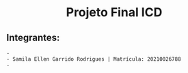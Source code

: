 <h1 align="center">
    <br>
    <p align="center">Projeto Final ICD<p>
</h1>
<p align="center">

## Integrantes:

    - 
    - Samila Ellen Garrido Rodrigues | Matrícula: 20210026788
    -
